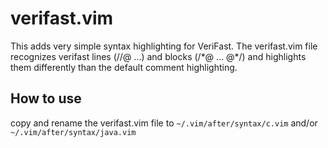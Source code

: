 # verifast.vim
This adds very simple syntax highlighting for VeriFast.
The verifast.vim file recognizes verifast lines (//@ ...) and blocks (/\*@ ... @\*/) and highlights them differently than
the default comment highlighting.

## How to use
copy and rename the verifast.vim file to `~/.vim/after/syntax/c.vim` and/or `~/.vim/after/syntax/java.vim`
